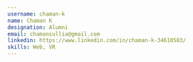 ```yaml
---
username: chaman-k
name: Chaman K
designation: Alumni
email: chamansullia@gmail.com
linkedin: https://www.linkedin.com/in/chaman-k-34610583/
skills: Web, VR
---
```

